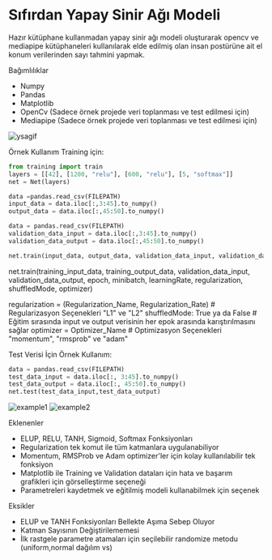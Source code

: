 # Sıfırdan Yapay Sinir Ağı Modeli

Hazır kütüphane kullanmadan yapay sinir ağı modeli oluşturarak opencv ve mediapipe kütüphaneleri kullanılarak elde edilmiş olan insan postürüne ait el konum verilerinden sayı tahmini yapmak.

Bağımlılıklar
- Numpy
- Pandas
- Matplotlib
- OpenCv (Sadece örnek projede veri toplanması ve test edilmesi için)
- Mediapipe (Sadece örnek projede veri toplanması ve test edilmesi için)

![ysagif](https://user-images.githubusercontent.com/67061626/130355986-e9eb4f63-c5c9-420d-9cf7-f2775e450b8d.gif)

Örnek Kullanım Training için:

```python
from training import train
layers = [[42], [1200, "relu"], [600, "relu"], [5, "softmax"]]
net = Net(layers)

data =pandas.read_csv(FILEPATH)
input_data = data.iloc[:,3:45].to_numpy()
output_data = data.iloc[:,45:50].to_numpy()

data = pandas.read_csv(FILEPATH)
validation_data_input = data.iloc[:,3:45].to_numpy()
validation_data_output = data.iloc[:,45:50].to_numpy()

net.train(input_data, output_data, validation_data_input, validation_data_output, 50, 32, learningRate=0.0003,regularization=("None",0), shuffledMode=True, optimizer="None")
```

net.train(training_input_data, training_output_data, validation_data_input, validation_data_output, epoch, minibatch, learningRate, regularization, shuffledMode, optimizer)

regularization = (Regularization_Name, Regularization_Rate)   # Regularizasyon Seçenekleri "L1" ve "L2"
shuffledMode: True ya da False  # Eğitim sırasında input ve output verisinin her epok arasında karıştırılmasını sağlar
optimizer = Optimizer_Name  # Optimizasyon Seçenekleri "momentum", "rmsprob" ve "adam"


Test Verisi İçin Örnek Kullanım:

```python
data = pandas.read_csv(FILEPATH)
test_data_input = data.iloc[:, 3:45].to_numpy()
test_data_output = data.iloc[:, 45:50].to_numpy()
net.test(test_data_input,test_data_output)
```

![example1](https://user-images.githubusercontent.com/67061626/130355938-3ce61d1b-d433-4537-bee3-2e6573497c0a.png) ![example2](https://user-images.githubusercontent.com/67061626/130355972-8eb18692-1a22-47a8-b3ec-173f79804810.png)





Eklenenler
- ELUP, RELU, TANH, Sigmoid, Softmax Fonksiyonları
- Regularization tek komut ile tüm katmanlara uygulanabiliyor
- Momentum, RMSProb ve Adam optimizer'ler için kolay kullanılabilir tek fonksiyon
- Matplotlib ile Training ve Validation dataları için hata ve başarım grafikleri için görselleştirme seçeneği
- Parametreleri kaydetmek ve eğitilmiş modeli kullanabilmek için seçenek


Eksikler
- ELUP ve TANH Fonksiyonları Bellekte Aşıma Sebep Oluyor
- Katman Sayısının Değiştirilememesi
- İlk rastgele parametre atamaları için seçilebilir randomize metodu (uniform,normal dağılım vs)
